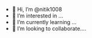 - 👋 Hi, I’m @nitik1008
- 👀 I’m interested in ...
- 🌱 I’m currently learning ...
- 💞️ I’m looking to collaborate....

<!---
nitik1008/nitik1008 is a ✨ special ✨ repository because its `README.md` (this file) appears on your GitHub profile.
You can click the Preview link to take a look at your changes.
--->
